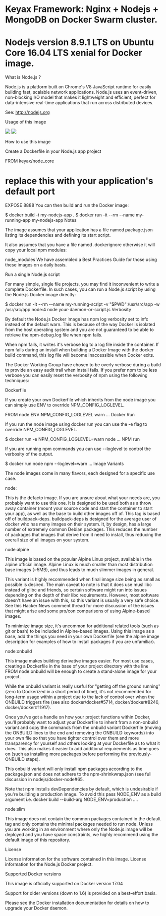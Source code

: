 # Keyax Framework: Nginx + Nodejs + MongoDB on Docker Swarm cluster.
# Nodejs version 8.9.1 LTS on Ubuntu Core 16.04 LTS xenial for Docker image.


What is Node.js  ?

Node.js is a platform built on Chrome's V8 JavaScript runtime for easily building fast, scalable network applications. Node.js uses an event-driven, non-blocking I/O model that makes it lightweight and efficient, perfect for data-intensive real-time applications that run across distributed devices.

See: http://nodejs.org

Usage of this image

[![](https://images.microbadger.com/badges/image/keyax/node_core.svg)](https://microbadger.com/images/keyax/node_core "Get your own image badge on microbadger.com")  [![](https://images.microbadger.com/badges/version/keyax/node_core.svg)](https://microbadger.com/images/keyax/node_core "Get your own version badge on microbadger.com")

How to use this image

Create a Dockerfile in your Node.js app project

FROM keyax/node_core
# replace this with your application's default port
EXPOSE 8888
You can then build and run the Docker image:

$ docker build -t my-nodejs-app .
$ docker run -it --rm --name my-running-app my-nodejs-app
Notes

The image assumes that your application has a file named package.json listing its dependencies and defining its start script.

It also assumes that you have a file named .dockerignore otherwise it will copy your local npm modules:

node_modules
We have assembled a Best Practices Guide for those using these images on a daily basis.

Run a single Node.js script

For many simple, single file projects, you may find it inconvenient to write a complete Dockerfile. In such cases, you can run a Node.js script by using the Node.js Docker image directly:

$ docker run -it --rm --name my-running-script -v "$PWD":/usr/src/app -w
/usr/src/app node:4 node your-daemon-or-script.js
Verbosity

By default the Node.js Docker Image has npm log verbosity set to info instead of the default warn. This is because of the way Docker is isolated from the host operating system and you are not guaranteed to be able to retrieve the npm-debug.log file when npm fails.

When npm fails, it writes it's verbose log to a log file inside the container. If npm fails during an install when building a Docker Image with the docker build command, this log file will become inaccessible when Docker exits.

The Docker Working Group have chosen to be overly verbose during a build to provide an easy audit trail when install fails. If you prefer npm to be less verbose you can easily reset the verbosity of npm using the following techniques:

Dockerfile

If you create your own Dockerfile which inherits from the node image you can simply use ENV to override NPM_CONFIG_LOGLEVEL.

FROM node
ENV NPM_CONFIG_LOGLEVEL warn
...
Docker Run

If you run the node image using docker run you can use the -e flag to override NPM_CONFIG_LOGLEVEL.

$ docker run -e NPM_CONFIG_LOGLEVEL=warn node ...
NPM run

If you are running npm commands you can use --loglevel to control the verbosity of the output.

$ docker run node npm --loglevel=warn ...
Image Variants

The node images come in many flavors, each designed for a specific use case.

node:<version>

This is the defacto image. If you are unsure about what your needs are, you probably want to use this one. It is designed to be used both as a throw away container (mount your source code and start the container to start your app), as well as the base to build other images off of. This tag is based off of buildpack-deps. buildpack-deps is designed for the average user of docker who has many images on their system. It, by design, has a large number of extremely common Debian packages. This reduces the number of packages that images that derive from it need to install, thus reducing the overall size of all images on your system.

node:alpine

This image is based on the popular Alpine Linux project, available in the alpine official image. Alpine Linux is much smaller than most distribution base images (~5MB), and thus leads to much slimmer images in general.

This variant is highly recommended when final image size being as small as possible is desired. The main caveat to note is that it does use musl libc instead of glibc and friends, so certain software might run into issues depending on the depth of their libc requirements. However, most software doesn't have an issue with this, so this variant is usually a very safe choice. See this Hacker News comment thread for more discussion of the issues that might arise and some pro/con comparisons of using Alpine-based images.

To minimize image size, it's uncommon for additional related tools (such as git or bash) to be included in Alpine-based images. Using this image as a base, add the things you need in your own Dockerfile (see the alpine image description for examples of how to install packages if you are unfamiliar).

node:onbuild

This image makes building derivative images easier. For most use cases, creating a Dockerfile in the base of your project directory with the line FROM node:onbuild will be enough to create a stand-alone image for your project.

While the onbuild variant is really useful for "getting off the ground running" (zero to Dockerized in a short period of time), it's not recommended for long-term usage within a project due to the lack of control over when the ONBUILD triggers fire (see also docker/docker#5714, docker/docker#8240, docker/docker#11917).

Once you've got a handle on how your project functions within Docker, you'll probably want to adjust your Dockerfile to inherit from a non-onbuild variant and copy the commands from the onbuild variant Dockerfile (moving the ONBUILD lines to the end and removing the ONBUILD keywords) into your own file so that you have tighter control over them and more transparency for yourself and others looking at your Dockerfile as to what it does. This also makes it easier to add additional requirements as time goes on (such as installing more packages before performing the previously-ONBUILD steps).

This onbuild variant will only install npm packages according to the package.json and does not adhere to the npm-shrinkwrap.json (see full discussion in nodejs/docker-node#65.

Note that npm installs devDependencies by default, which is undesirable if you're building a production image. To avoid this pass NODE_ENV as a build argument i.e. docker build --build-arg NODE_ENV=production ….

node:slim

This image does not contain the common packages contained in the default tag and only contains the minimal packages needed to run node. Unless you are working in an environment where only the Node.js image will be deployed and you have space constraints, we highly recommend using the default image of this repository.

License

License information for the software contained in this image. License information for the Node.js Docker project.

Supported Docker versions

This image is officially supported on Docker version 17.04

Support for older versions (down to 1.6) is provided on a best-effort basis.

Please see the Docker installation documentation for details on how to upgrade your Docker daemon.
